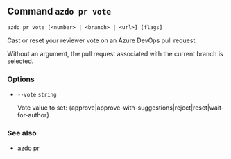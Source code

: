 ## Command `azdo pr vote`

```
azdo pr vote [<number> | <branch> | <url>] [flags]
```

Cast or reset your reviewer vote on an Azure DevOps pull request.

Without an argument, the pull request associated with the current branch is selected.


### Options


* `--vote` `string`

	Vote value to set: {approve|approve-with-suggestions|reject|reset|wait-for-author}


### See also

* [azdo pr](./azdo_pr.md)

